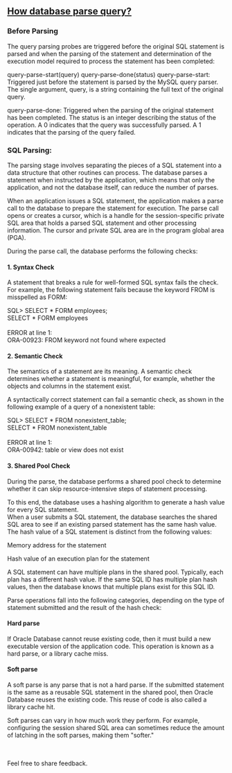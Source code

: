 ## [How database parse query?](https://prayuja-teli.github.io/Blog/Query)     


### Before Parsing 

The query parsing probes are triggered before the original SQL statement is parsed and when the parsing of the statement and determination of the execution model required to process the statement has been completed:

query-parse-start(query)
query-parse-done(status)
query-parse-start: Triggered just before the statement is parsed by the MySQL query parser. The single argument, query, is a string containing the full text of the original query.

query-parse-done: Triggered when the parsing of the original statement has been completed. The status is an integer describing the status of the operation. A 0 indicates that the query was successfully parsed. A 1 indicates that the parsing of the query failed.


### SQL Parsing:<br/>

The parsing stage involves separating the pieces of a SQL statement into a data structure that other routines can process. The database parses a statement when instructed by the application, which means that only the application­, and not the database itself, can reduce the number of parses.<br/>

When an application issues a SQL statement, the application makes a parse call to the database to prepare the statement for execution. The parse call opens or creates a cursor, which is a handle for the session-specific private SQL area that holds a parsed SQL statement and other processing information. The cursor and private SQL area are in the program global area (PGA).<br/>

During the parse call, the database performs the following checks:<br/>

#### 1. Syntax Check<br/>

A statement that breaks a rule for well-formed SQL syntax fails the check. For example, the following statement fails because the keyword FROM is misspelled as FORM:<br/>

SQL> SELECT * FORM employees;<br/>
SELECT * FORM employees<br/>
       <br/>
ERROR at line 1:<br/>
ORA-00923: FROM keyword not found where expected<br/>

#### 2. Semantic Check<br/>

The semantics of a statement are its meaning. A semantic check determines whether a statement is meaningful, for example, whether the objects and columns in the statement exist. <br/>

A syntactically correct statement can fail a semantic check, as shown in the following example of a query of a nonexistent table: <br/>

SQL> SELECT * FROM nonexistent_table; <br/>
SELECT * FROM nonexistent_table <br/>
           <br/>
ERROR at line 1: <br/>
ORA-00942: table or view does not exist <br/>

#### 3. Shared Pool Check<br/>

During the parse, the database performs a shared pool check to determine whether it can skip resource-intensive steps of statement processing.<br/>

To this end, the database uses a hashing algorithm to generate a hash value for every SQL statement.<br/>
When a user submits a SQL statement, the database searches the shared SQL area to see if an existing parsed statement has the same hash value. The hash value of a SQL statement is distinct from the following values:<br/>

Memory address for the statement<br/>

Hash value of an execution plan for the statement<br/>

A SQL statement can have multiple plans in the shared pool. Typically, each plan has a different hash value. If the same SQL ID has multiple plan hash values, then the database knows that multiple plans exist for this SQL ID.<br/>


Parse operations fall into the following categories, depending on the type of statement submitted and the result of the hash check:<br/>

####  Hard parse<br/>

If Oracle Database cannot reuse existing code, then it must build a new executable version of the application code. This operation is known as a hard parse, or a library cache miss.<br/>

####  Soft parse<br/>

A soft parse is any parse that is not a hard parse. If the submitted statement is the same as a reusable SQL statement in the shared pool, then Oracle Database reuses the existing code. This reuse of code is also called a library cache hit.<br/>

Soft parses can vary in how much work they perform. For example, configuring the session shared SQL area can sometimes reduce the amount of latching in the soft parses, making them "softer."<br/><br/><br/>


Feel free to share feedback.
